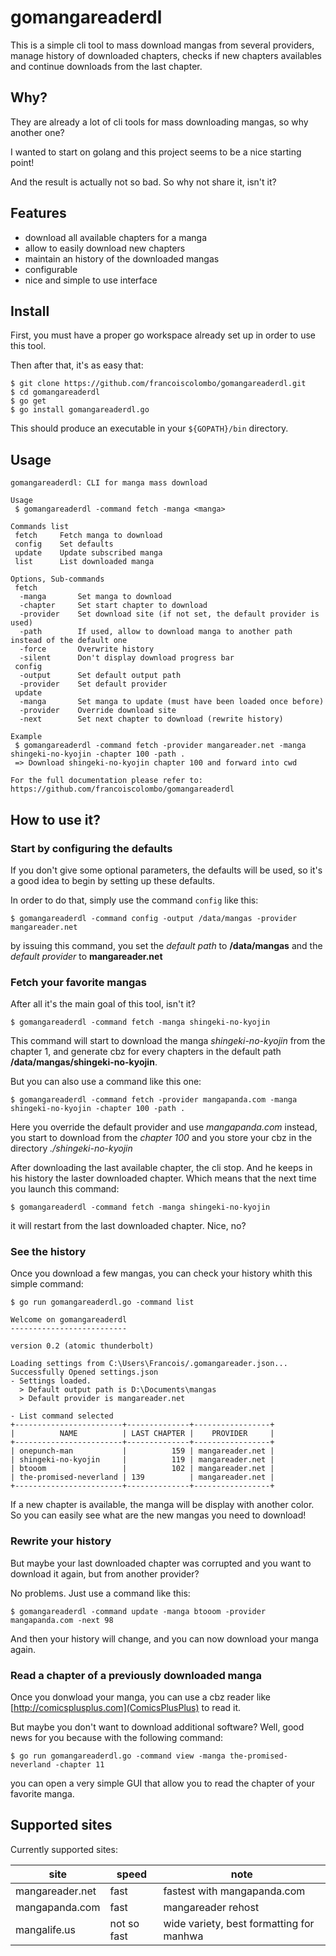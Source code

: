 # gomangareaderdl

This is a simple cli tool to mass download mangas from several providers, manage history of downloaded chapters, checks if new chapters availables and continue downloads from the last chapter.

## Why?

They are already a lot of cli tools for mass downloading mangas, so why another one?

I wanted to start on golang and this project seems to be a nice starting point!

And the result is actually not so bad. So why not share it, isn't it?

## Features

- download all available chapters for a manga
- allow to easily download new chapters
- maintain an history of the downloaded mangas
- configurable
- nice and simple to use interface

## Install

First, you must have a proper go workspace already set up in order to use this tool.

Then after that, it's as easy that:

    $ git clone https://github.com/francoiscolombo/gomangareaderdl.git
    $ cd gomangareaderdl
    $ go get
    $ go install gomangareaderdl.go

This should produce an executable in your ``${GOPATH}/bin`` directory.

## Usage

    gomangareaderdl: CLI for manga mass download
    
    Usage
     $ gomangareaderdl -command fetch -manga <manga>
    
    Commands list
     fetch     Fetch manga to download
     config    Set defaults
     update    Update subscribed manga
     list      List downloaded manga
    
    Options, Sub-commands
     fetch
      -manga       Set manga to download
      -chapter     Set start chapter to download
      -provider    Set download site (if not set, the default provider is used)
      -path        If used, allow to download manga to another path instead of the default one
      -force       Overwrite history
      -silent      Don't display download progress bar
     config
      -output      Set default output path
      -provider    Set default provider
     update
      -manga       Set manga to update (must have been loaded once before)
      -provider    Override download site
      -next        Set next chapter to download (rewrite history)
    
    Example
     $ gomangareaderdl -command fetch -provider mangareader.net -manga shingeki-no-kyojin -chapter 100 -path .
     => Download shingeki-no-kyojin chapter 100 and forward into cwd
    
    For the full documentation please refer to:
    https://github.com/francoiscolombo/gomangareaderdl

## How to use it?

### Start by configuring the defaults

If you don't give some optional parameters, the defaults will be used, so it's a good idea to begin by setting up these defaults.

In order to do that, simply use the command ``config`` like this:

    $ gomangareaderdl -command config -output /data/mangas -provider mangareader.net

by issuing this command, you set the *default path* to **/data/mangas** and the *default provider* to **mangareader.net**

### Fetch your favorite mangas

After all it's the main goal of this tool, isn't it?

    $ gomangareaderdl -command fetch -manga shingeki-no-kyojin

This command will start to download the manga *shingeki-no-kyojin* from the chapter 1, and generate cbz for every chapters in the default path **/data/mangas/shingeki-no-kyojin**.

But you can also use a command like this one:

    $ gomangareaderdl -command fetch -provider mangapanda.com -manga shingeki-no-kyojin -chapter 100 -path .

Here you override the default provider and use *mangapanda.com* instead, you start to download from the *chapter 100* and you store your cbz in the directory *./shingeki-no-kyojin*

After downloading the last available chapter, the cli stop. And he keeps in his history the laster downloaded chapter. Which means that the next time you launch this command:

    $ gomangareaderdl -command fetch -manga shingeki-no-kyojin

it will restart from the last downloaded chapter. Nice, no?

### See the history

Once you download a few mangas, you can check your history whith this simple command:

    $ go run gomangareaderdl.go -command list
    
    Welcome on gomangareaderdl
    --------------------------
    
    version 0.2 (atomic thunderbolt)
    
    Loading settings from C:\Users\Francois/.gomangareader.json...
    Successfully Opened settings.json
    - Settings loaded.
      > Default output path is D:\Documents\mangas
      > Default provider is mangareader.net
    
    - List command selected
    +------------------------+--------------+-----------------+
    |          NAME          | LAST CHAPTER |    PROVIDER     |
    +------------------------+--------------+-----------------+
    | onepunch-man           |          159 | mangareader.net |
    | shingeki-no-kyojin     |          119 | mangareader.net |
    | btooom                 |          102 | mangareader.net |
    | the-promised-neverland | 139          | mangareader.net |
    +------------------------+--------------+-----------------+

If a new chapter is available, the manga will be display with another color. So you can easily see what are the new mangas you need to download!

### Rewrite your history

But maybe your last downloaded chapter was corrupted and you want to download it again, but from another provider?

No problems. Just use a command like this:

    $ gomangareaderdl -command update -manga btooom -provider mangapanda.com -next 98

And then your history will change, and you can now download your manga again.

### Read a chapter of a previously downloaded manga

Once you donwload your manga, you can use a cbz reader like [http://comicsplusplus.com](ComicsPlusPlus) to read it.

But maybe you don't want to download additional software? Well, good news for you because with the following command:

    $ go run gomangareaderdl.go -command view -manga the-promised-neverland -chapter 11

you can open a very simple GUI that allow you to read the chapter of your favorite manga.

## Supported sites

Currently supported sites:

| site | speed | note |
| --- | --- | --- |
| mangareader.net |	fast | fastest with mangapanda.com |
| mangapanda.com | fast | mangareader rehost |
| mangalife.us | not so fast | wide variety, best formatting for manhwa |
